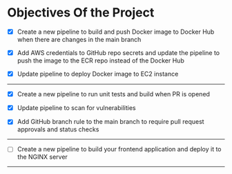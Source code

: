 # Objectives Of the Project

- [x] ⁠Create a new pipeline to build and push Docker image to Docker Hub when there are changes in the main branch

- [x] ⁠Add AWS credentials to GitHub repo secrets and update the pipeline to push the image to the ECR repo instead of the Docker Hub

- [x] ⁠Update pipeline to deploy Docker image to EC2 instance

---

- [x] ⁠Create a new pipeline to run unit tests and build when PR is opened

- [x] ⁠Update pipeline to scan for vulnerabilities

- [x] Add GitHub branch rule to the main branch to require pull request approvals and status checks

---

- [ ] Create a new pipeline to build your frontend application and deploy it to the NGINX server

---
